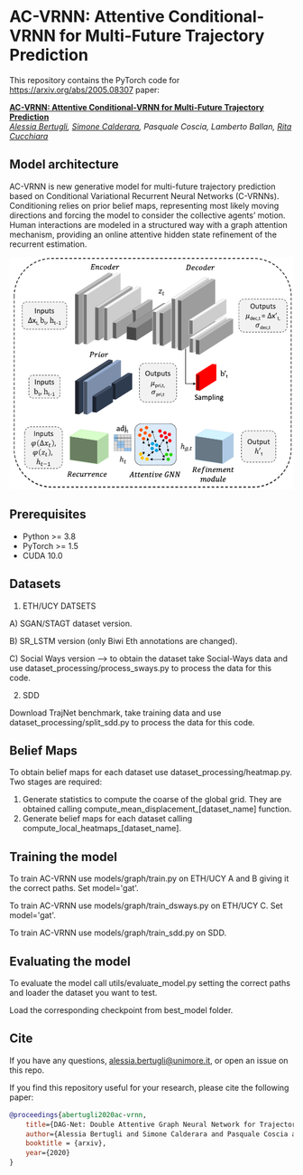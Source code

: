 # AC-VRNN: Attentive Conditional-VRNN for Multi-Future Trajectory Prediction
This repository contains the PyTorch code for https://arxiv.org/abs/2005.08307 paper:

**<a href="https://arxiv.org/abs/2005.08307">AC-VRNN: Attentive Conditional-VRNN for Multi-Future Trajectory Prediction</a>**  
*<a href="https://aimagelab.ing.unimore.it/imagelab/person.asp?idpersona=110">Alessia Bertugli</a>,
<a href="https://aimagelab.ing.unimore.it/imagelab/person.asp?idpersona=38">Simone Calderara</a>,
Pasquale Coscia,
Lamberto Ballan,
<a href="https://aimagelab.ing.unimore.it/imagelab/person.asp?idpersona=1">Rita Cucchiara</a>*  

## Model architecture
AC-VRNN is new generative model for multi-future trajectory prediction based on Conditional Variational Recurrent Neural Networks (C-VRNNs). Conditioning relies on prior belief maps, representing most likely moving directions and forcing the model to consider the collective agents’ motion. Human interactions are modeled in a structured way with a graph attention mechanism, providing an online attentive hidden state refinement of the recurrent estimation.

![ac-vrnn - overview](model.png)

## Prerequisites

* Python >= 3.8
* PyTorch >= 1.5
* CUDA 10.0


## Datasets

1. ETH/UCY DATSETS

A) SGAN/STAGT dataset version.

B) SR_LSTM version (only Biwi Eth annotations are changed).

C) Social Ways version --> to obtain the dataset take Social-Ways data and use dataset_processing/process_sways.py
   to process the data for this code.

2. SDD

Download TrajNet benchmark, take training data and use dataset_processing/split_sdd.py to process the data for this code.


## Belief Maps

To obtain belief maps for each dataset use dataset_processing/heatmap.py. Two stages are required:
1. Generate statistics to compute the coarse of the global grid.
   They are obtained calling compute_mean_displacement_[dataset_name] function.
2. Generate belief maps for each dataset calling compute_local_heatmaps_[dataset_name].

## Training the model
To train AC-VRNN use models/graph/train.py on ETH/UCY A and B giving it the correct paths. Set model='gat'.

To train AC-VRNN use models/graph/train_dsways.py on ETH/UCY C. Set model='gat'.

To train AC-VRNN use models/graph/train_sdd.py on SDD.

## Evaluating the model
To evaluate the model call utils/evaluate_model.py setting the correct paths and loader the dataset you want to test.

Load the corresponding checkpoint from best_model folder.

## Cite
If you have any questions, [alessia.bertugli@unimore.it](mailto:alessia.bertugli@unimore.it), or open an issue on this repo. 

If you find this repository useful for your research, please cite the following paper:
```bibtex
@proceedings{abertugli2020ac-vrnn,
    title={DAG-Net: Double Attentive Graph Neural Network for Trajectory Forecasting},
    author={Alessia Bertugli and Simone Calderara and Pasquale Coscia and Lamberto Ballan and Rita Cucchiara},
    booktitle = {arxiv},
    year={2020}
}
```
